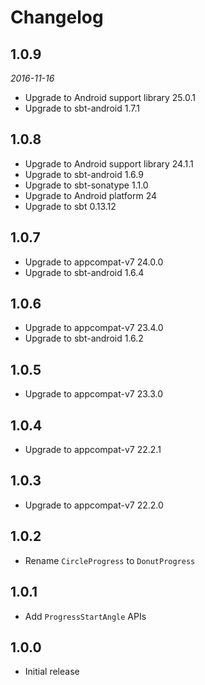# Changelog

## 1.0.9

_2016-11-16_

 * Upgrade to Android support library 25.0.1
 * Upgrade to sbt-android 1.7.1

## 1.0.8

 * Upgrade to Android support library 24.1.1
 * Upgrade to sbt-android 1.6.9
 * Upgrade to sbt-sonatype 1.1.0
 * Upgrade to Android platform 24
 * Upgrade to sbt 0.13.12

## 1.0.7

 * Upgrade to appcompat-v7 24.0.0
 * Upgrade to sbt-android 1.6.4

## 1.0.6

 * Upgrade to appcompat-v7 23.4.0
 * Upgrade to sbt-android 1.6.2

## 1.0.5

 * Upgrade to appcompat-v7 23.3.0

## 1.0.4

 * Upgrade to appcompat-v7 22.2.1

## 1.0.3

 * Upgrade to appcompat-v7 22.2.0

## 1.0.2

 * Rename `CircleProgress` to `DonutProgress`

## 1.0.1

 * Add `ProgressStartAngle` APIs

## 1.0.0

 * Initial release